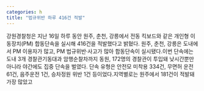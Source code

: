 ```yaml
---
categories: h
title: "법규위반 하루 416건 적발"
---
```

강원경찰청은 지난 16일 하루 동안 원주, 춘천, 강릉에서 전동 킥보드와 같은 개인형 이동장치(PM) 합동단속을 실시해 416건을 적발했다고 밝혔다. 원주, 춘천, 강릉은 도내에서 PM 이용자가 많고, PM 법규위반·사고가 많아 합동단속이 실시됐다.이번 단속에는 도내 3개 경찰관기동대과 암행순찰차까지 동원, 172명의 경찰관이 투입돼 낮시간뿐만 아니라 야간에도 집중 단속을 벌였다. 단속 유형은 안전모 미착용 334건, 무면허 운전 61건, 음주운전 1건, 승차정원 위반 1건 등이었다.지역별로는 원주에서 181건이 적발돼 가장 많았고